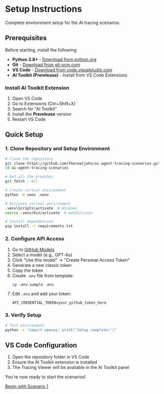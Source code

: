 # Setup Instructions

Complete environment setup for the AI tracing scenarios.

## Prerequisites

Before starting, install the following:

- **Python 3.8+** - [Download from python.org](https://python.org)
- **Git** - [Download from git-scm.com](https://git-scm.com)
- **VS Code** - [Download from code.visualstudio.com](https://code.visualstudio.com)
- **AI Toolkit (Prerelease)** - Install from VS Code Extensions

### Install AI Toolkit Extension

1. Open VS Code
2. Go to Extensions (Ctrl+Shift+X)
3. Search for "AI Toolkit"
4. Install the **Prerelease** version
5. Restart VS Code

## Quick Setup

### 1. Clone Repository and Setup Environment

```bash
# Clone the repository
git clone https://github.com/therealjohn/ai-agent-tracing-scenarios.git
cd ai-agent-tracing-scenarios

# Get all the branches
git fetch --all

# Create virtual environment
python -m venv .venv

# Activate virtual environment
.venv\Scripts\activate  # Windows
source .venv/bin/activate  # macOS/Linux

# Install dependencies
pip install -r requirements.txt
```

### 2. Configure API Access

1. Go to [GitHub Models](https://github.com/marketplace/models)
2. Select a model (e.g., GPT-4o)
3. Click "Use this model" → "Create Personal Access Token"
4. Generate a new classic token
5. Copy the token
6. Create `.env` file from template:
   ```bash
   cp .env.sample .env
   ```
7. Edit `.env` and add your token:
   ```
   API_CREDENTIAL_TOKEN=your_github_token_here
   ```

### 3. Verify Setup

```bash
# Test environment
python -c "import openai; print('Setup complete!')"
```

## VS Code Configuration

1. Open the repository folder in VS Code
2. Ensure the AI Toolkit extension is installed
3. The Tracing Viewer will be available in the AI Toolkit panel

You're now ready to start the scenarios!

[Begin with Scenario 1](scenario-01.md)